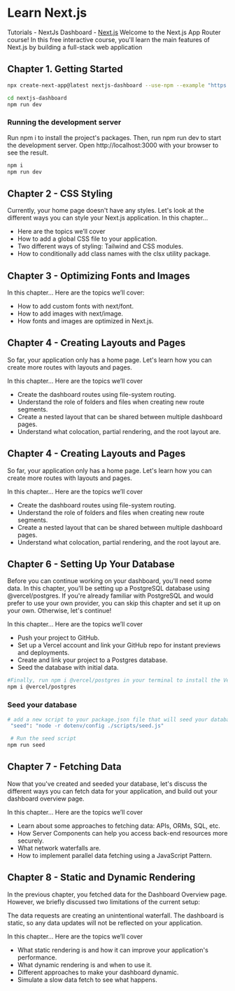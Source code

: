 

# Learn Next.js
Tutorials - NextJs Dashboard  - [Next.js](https://nextjs.org/learn/basics/create-nextjs-app)
Welcome to the Next.js App Router course! In this free interactive course, you'll learn the main features of Next.js by building a full-stack web application


## Chapter 1. Getting Started

```bash
npx create-next-app@latest nextjs-dashboard --use-npm --example "https://github.com/vercel/next-learn/tree/main/dashboard/starter-example"

cd nextjs-dashboard
npm run dev
```


### Running the development server
Run npm i to install the project's packages. Then, run npm run dev to start the development server. Open http://localhost:3000 with your browser to see the result.
```bash
npm i
npm run dev
```


## Chapter 2 - CSS Styling
Currently, your home page doesn't have any styles. Let's look at the different ways you can style your Next.js application.
In this chapter...

- Here are the topics we’ll cover
- How to add a global CSS file to your application.
- Two different ways of styling: Tailwind and CSS modules.
- How to conditionally add class names with the clsx utility package.


## Chapter 3 - Optimizing Fonts and Images

In this chapter...
Here are the topics we’ll cover: 
- How to add custom fonts with next/font.
- How to add images with next/image.
- How fonts and images are optimized in Next.js.

## Chapter 4 - Creating Layouts and Pages

So far, your application only has a home page. Let's learn how you can create more routes with layouts and pages.

In this chapter... Here are the topics we’ll cover
- Create the dashboard routes using file-system routing.
- Understand the role of folders and files when creating new route segments.
- Create a nested layout that can be shared between multiple dashboard pages.
- Understand what colocation, partial rendering, and the root layout are.


## Chapter 4 - Creating Layouts and Pages
So far, your application only has a home page. Let's learn how you can create more routes with layouts and pages.

In this chapter... Here are the topics we’ll cover
- Create the dashboard routes using file-system routing.
- Understand the role of folders and files when creating new route segments.
- Create a nested layout that can be shared between multiple dashboard pages.
- Understand what colocation, partial rendering, and the root layout are.



## Chapter 6 - Setting Up Your Database

Before you can continue working on your dashboard, you'll need some data. In this chapter, you'll be setting up a PostgreSQL database using @vercel/postgres. If you're already familiar with PostgreSQL and would prefer to use your own provider, you can skip this chapter and set it up on your own. Otherwise, let's continue!

In this chapter... Here are the topics we’ll cover

- Push your project to GitHub.
- Set up a Vercel account and link your GitHub repo for instant previews and deployments.
- Create and link your project to a Postgres database.
- Seed the database with initial data.


```bash
#Finally, run npm i @vercel/postgres in your terminal to install the Vercel Postgres SDK.
npm i @vercel/postgres

```

### Seed your database

```bash
# add a new script to your package.json file that will seed your database with initial data.
 "seed": "node -r dotenv/config ./scripts/seed.js"

 # Run the seed script
npm run seed
```


## Chapter 7 - Fetching Data

Now that you've created and seeded your database, let's discuss the different ways you can fetch data for your application, and build out your dashboard overview page.

In this chapter... Here are the topics we’ll cover
- Learn about some approaches to fetching data: APIs, ORMs, SQL, etc.
- How Server Components can help you access back-end resources more securely.
- What network waterfalls are.
- How to implement parallel data fetching using a JavaScript Pattern.


## Chapter 8 - Static and Dynamic Rendering

In the previous chapter, you fetched data for the Dashboard Overview page. However, we briefly discussed two limitations of the current setup:

The data requests are creating an unintentional waterfall.
The dashboard is static, so any data updates will not be reflected on your application.


In this chapter... Here are the topics we’ll cover
- What static rendering is and how it can improve your application's performance.
- What dynamic rendering is and when to use it.
- Different approaches to make your dashboard dynamic.
- Simulate a slow data fetch to see what happens.
